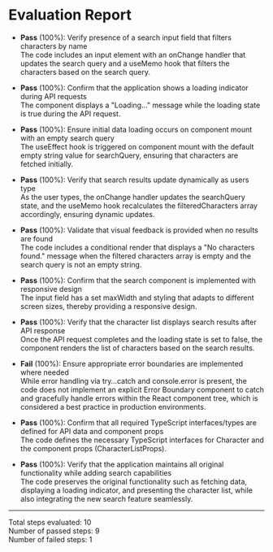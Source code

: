 # Evaluation Report

- **Pass** (100%): Verify presence of a search input field that filters characters by name  
  The code includes an input element with an onChange handler that updates the search query and a useMemo hook that filters the characters based on the search query.

- **Pass** (100%): Confirm that the application shows a loading indicator during API requests  
  The component displays a "Loading..." message while the loading state is true during the API request.

- **Pass** (100%): Ensure initial data loading occurs on component mount with an empty search query  
  The useEffect hook is triggered on component mount with the default empty string value for searchQuery, ensuring that characters are fetched initially.

- **Pass** (100%): Verify that search results update dynamically as users type  
  As the user types, the onChange handler updates the searchQuery state, and the useMemo hook recalculates the filteredCharacters array accordingly, ensuring dynamic updates.

- **Pass** (100%): Validate that visual feedback is provided when no results are found  
  The code includes a conditional render that displays a "No characters found." message when the filtered characters array is empty and the search query is not an empty string.

- **Pass** (100%): Confirm that the search component is implemented with responsive design  
  The input field has a set maxWidth and styling that adapts to different screen sizes, thereby providing a responsive design.

- **Pass** (100%): Verify that the character list displays search results after API response  
  Once the API request completes and the loading state is set to false, the component renders the list of characters based on the search results.

- **Fail** (100%): Ensure appropriate error boundaries are implemented where needed  
  While error handling via try…catch and console.error is present, the code does not implement an explicit Error Boundary component to catch and gracefully handle errors within the React component tree, which is considered a best practice in production environments.

- **Pass** (100%): Confirm that all required TypeScript interfaces/types are defined for API data and component props  
  The code defines the necessary TypeScript interfaces for Character and the component props (CharacterListProps).

- **Pass** (100%): Verify that the application maintains all original functionality while adding search capabilities  
  The code preserves the original functionality such as fetching data, displaying a loading indicator, and presenting the character list, while also integrating the new search feature seamlessly.

---

Total steps evaluated: 10  
Number of passed steps: 9  
Number of failed steps: 1